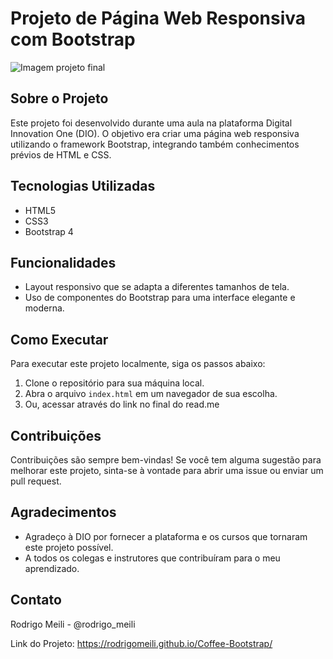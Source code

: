 # Projeto de Página Web Responsiva com Bootstrap

![Imagem projeto final](Assets/images/Screenshot-page.png)

## Sobre o Projeto
Este projeto foi desenvolvido durante uma aula na plataforma Digital Innovation One (DIO). O objetivo era criar uma página web responsiva utilizando o framework Bootstrap, integrando também conhecimentos prévios de HTML e CSS.

## Tecnologias Utilizadas
- HTML5
- CSS3
- Bootstrap 4

## Funcionalidades
- Layout responsivo que se adapta a diferentes tamanhos de tela.
- Uso de componentes do Bootstrap para uma interface elegante e moderna.

## Como Executar
Para executar este projeto localmente, siga os passos abaixo:
1. Clone o repositório para sua máquina local.
2. Abra o arquivo `index.html` em um navegador de sua escolha.
3. Ou, acessar através do link no final do read.me

## Contribuições
Contribuições são sempre bem-vindas! Se você tem alguma sugestão para melhorar este projeto, sinta-se à vontade para abrir uma issue ou enviar um pull request.

## Agradecimentos
- Agradeço à DIO por fornecer a plataforma e os cursos que tornaram este projeto possível.
- A todos os colegas e instrutores que contribuíram para o meu aprendizado.

## Contato
Rodrigo Meili - @rodrigo_meili

Link do Projeto: https://rodrigomeili.github.io/Coffee-Bootstrap/
